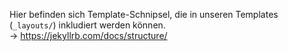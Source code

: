 Hier befinden sich Template-Schnipsel, die in unseren Templates (`_layouts/`) inkludiert werden können.  
-> https://jekyllrb.com/docs/structure/
